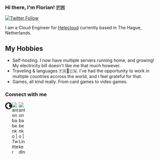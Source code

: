 ### Hi there, I'm Florian! 🇫🇷

[![Twitter Follow](https://img.shields.io/twitter/follow/flovalery?color=1DA1F2&logo=twitter&style=for-the-badge)](https://twitter.com/intent/follow?original_referer=https%3A%2F%2Fgithub.com%2FlorianValry1&screen_name=FlorianValry1)

I am a Cloud Engineer for [Helecloud](https://www.helecloud.com) currently based in The Hague, Netherlands. 

## My Hobbies

- Self-hosting. I now have multiple servers running home, and growing! My electricity bill doesn't like me that much however. 
- Traveling & languages 🇫🇷🏴󠁧󠁢󠁥󠁮󠁧󠁿🇨🇳. I've had the opportunity to work in multiple countries accross the world, and I feel grateful for that. 
- Games, all kind really. From card games to video games. 


### Connect with me

[<img align="left" alt="antonbabenko.com" width="22px" src="https://raw.githubusercontent.com/iconic/open-iconic/master/svg/globe.svg" />][website]
[<img align="left" alt="antonbabenko | Twitter" width="22px" src="https://cdn.jsdelivr.net/npm/simple-icons@v3/icons/twitter.svg" />][twitter]
[<img align="left" alt="antonbabenko | LinkedIn" width="22px" src="https://cdn.jsdelivr.net/npm/simple-icons@v3/icons/linkedin.svg" />][linkedin]


[website]: https://www.florianvalery.com
[twitter]: https://twitter.com/flovalery
[linkedin]: https://www.linkedin.com/in/florian-valery/

